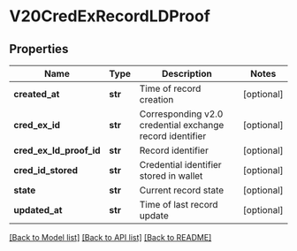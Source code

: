 # V20CredExRecordLDProof


## Properties
Name | Type | Description | Notes
------------ | ------------- | ------------- | -------------
**created_at** | **str** | Time of record creation | [optional] 
**cred_ex_id** | **str** | Corresponding v2.0 credential exchange record identifier | [optional] 
**cred_ex_ld_proof_id** | **str** | Record identifier | [optional] 
**cred_id_stored** | **str** | Credential identifier stored in wallet | [optional] 
**state** | **str** | Current record state | [optional] 
**updated_at** | **str** | Time of last record update | [optional] 

[[Back to Model list]](../README.md#documentation-for-models) [[Back to API list]](../README.md#documentation-for-api-endpoints) [[Back to README]](../README.md)



